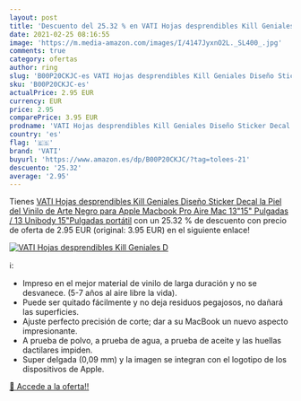 ```yaml
---
layout: post
title: 'Descuento del 25.32 % en VATI Hojas desprendibles Kill Geniales D'
date: 2021-02-25 08:16:55
image: 'https://m.media-amazon.com/images/I/4147JyxnO2L._SL400_.jpg'
comments: true
category: ofertas
author: ring
slug: 'B00P20CKJC-es VATI Hojas desprendibles Kill Geniales Diseño Sticker...'
sku: 'B00P20CKJC-es'
actualPrice: 2.95 EUR
currency: EUR
price: 2.95
comparePrice: 3.95 EUR
prodname: 'VATI Hojas desprendibles Kill Geniales Diseño Sticker Decal la Piel del Vinilo de Arte Negro para Apple Macbook Pro Aire Mac 13"15" Pulgadas / 13 Unibody 15"Pulgadas portátil'
country: 'es'
flag: '🇪🇸'
brand: 'VATI'
buyurl: 'https://www.amazon.es/dp/B00P20CKJC/?tag=tolees-21'
descuento: '25.32'
average: '2.95'
---
```


Tienes [VATI Hojas desprendibles Kill Geniales Diseño Sticker Decal la Piel del Vinilo de Arte Negro para Apple Macbook Pro Aire Mac 13"15" Pulgadas / 13 Unibody 15"Pulgadas portátil](https://www.amazon.es/dp/B00P20CKJC/?tag=tolees-21) con un 25.32 % de descuento con precio de oferta de 2.95 EUR (original: 3.95 EUR) en el siguiente enlace!

[![VATI Hojas desprendibles Kill Geniales D](https://m.media-amazon.com/images/I/4147JyxnO2L._SL400_.jpg)](https://www.amazon.es/dp/B00P20CKJC/?tag=tolees-21)

ℹ️:

- Impreso en el mejor material de vinilo de larga duración y no se desvanece. (5-7 años al aire libre la vida).
- Puede ser quitado fácilmente y no deja residuos pegajosos, no dañará las superficies.
- Ajuste perfecto precisión de corte; dar a su MacBook un nuevo aspecto impresionante.
- A prueba de polvo, a prueba de agua, a prueba de aceite y las huellas dactilares impiden.
- Super delgada (0,09 mm) y la imagen se integran con el logotipo de los dispositivos de Apple.

[🛒 Accede a la oferta!!](https://www.amazon.es/dp/B00P20CKJC/?tag=tolees-21)
